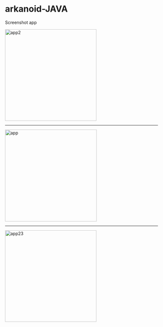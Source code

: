 # arkanoid-JAVA

Screenshot app

<img width="301" alt="app2" src="https://user-images.githubusercontent.com/52525583/62571362-75584a80-b891-11e9-9a38-00e599986ad9.png">

----------------------------------------------------------------------------------------------------------------------------------------

<img width="302" alt="app" src="https://user-images.githubusercontent.com/52525583/62571363-75584a80-b891-11e9-846e-a47e702b0fd3.png">

----------------------------------------------------------------------------------------------------------------------------------------

<img width="301" alt="app23" src="https://user-images.githubusercontent.com/52525583/62571364-75584a80-b891-11e9-859c-48da36c59a4a.png">
